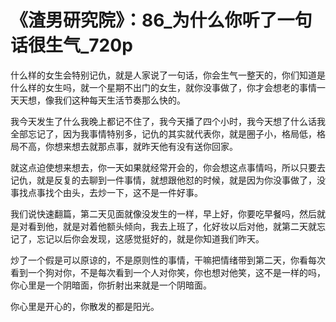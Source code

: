 # 《渣男研究院》：86_为什么你听了一句话很生气_720p

什么样的女生会特别记仇，就是人家说了一句话，你会生气一整天的，你们知道是什么样的女生吗，就一个星期不出门的女生，就你没事做了，你才会想老的事情一天天想，像我们这种每天生活节奏那么快的。

我今天发生了什么我晚上都记不住了，我今天播了四个小时，我今天想了什么话我全部忘记了，因为我事情特别多，记仇的其实就代表你，就是圈子小，格局低，格局不高，你想来想去就那点事，就昨天他有没有送你回家。

就这点迫使想来想去，你一天如果就经常开会的，你会想这点事情吗，所以只要去记仇，就是反复的去聊到一件事情，就想跟他怼的时候，就是因为你没事做了，没事找点事找个由头，去炒一下，这不是一件好事。

我们说快速翻篇，第二天见面就像没发生的一样，早上好，你要吃早餐吗，然后就是对看到他，就是对着他额头倾向，我去上班了，化好妆以后对他，就第二天就忘记了，忘记以后你会发现，这感觉挺好的，就是你知道我们昨天。

炒了一个假是可以原谅的，不是原则性的事情，干嘛把情绪带到第二天，你看每次看到一个狗对你，不是每次看到一个人对你笑，你也想对他笑，这不是一样的吗，你心里是一个阴暗面，你折射出来就是一个阴暗面。

你心里是开心的，你散发的都是阳光。
